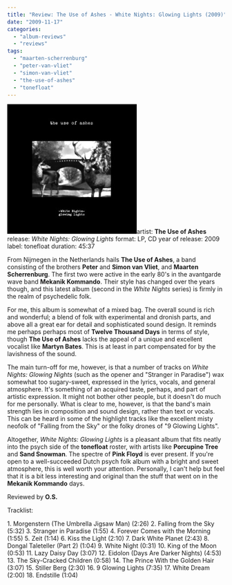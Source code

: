 ```yaml
---
title: "Review: The Use of Ashes - White Nights: Glowing Lights (2009)"
date: "2009-11-17"
categories: 
  - "album-reviews"
  - "reviews"
tags: 
  - "maarten-scherrenburg"
  - "peter-van-vliet"
  - "simon-van-vliet"
  - "the-use-of-ashes"
  - "tonefloat"
---
```


[![tuoa_wngl](images/tuoa_wngl-300x300.jpg "tuoa_wngl")](http://www.eveningoflight.nl/wordpress/wp-content/uploads/2009/11/tuoa_wngl.jpg)artist: **The Use of Ashes** release: _White Nights: Glowing Lights_ format: LP, CD year of release: 2009 label: tonefloat duration: 45:37

From Nijmegen in the Netherlands hails **The Use of Ashes**, a band consisting of the brothers **Peter** and **Simon van Vliet**, and **Maarten Scherrenburg**. The first two were active in the early 80's in the avantgarde wave band **Mekanik Kommando**. Their style has changed over the years though, and this latest album (second in the _White Nights_ series) is firmly in the realm of psychedelic folk.

For me, this album is somewhat of a mixed bag. The overall sound is rich and wonderful; a blend of folk with experimental and dronish parts, and above all a great ear for detail and sophisticated sound design. It reminds me perhaps perhaps most of **Twelve Thousand Days** in terms of style, though **The Use of Ashes** lacks the appeal of a unique and excellent vocalist like **Martyn Bates**. This is at least in part compensated for by the lavishness of the sound.

The main turn-off for me, however, is that a number of tracks on _White Nights: Glowing Nights_ (such as the opener and "Stranger in Paradise") wax somewhat too sugary-sweet, expressed in the lyrics, vocals, and general atmosphere. It's something of an acquired taste, perhaps, and part of artistic expression. It might not bother other people, but it doesn't do much for me personally. What is clear to me, however, is that the band's main strength lies in composition and sound design, rather than text or vocals. This can be heard in some of the highlight tracks like the excellent misty neofolk of "Falling from the Sky" or the folky drones of "9 Glowing Lights".

Altogether, _White Nights: Glowing Lights_ is a pleasant album that fits neatly into the psych side of the **tonefloat** roster, with artists like **Porcupine Tree** and **Sand Snowman**. The spectre of **Pink Floyd** is ever present. If you're open to a well-succeeded Dutch psych folk album with a bright and sweet atmosphere, this is well worth your attention. Personally, I can't help but feel that it is a bit less interesting and original than the stuff that went on in the **Mekanik Kommando** days.

Reviewed by **O.S.**

Tracklist:

1\. Morgenstern (The Umbrella Jigsaw Man) (2:26) 2. Falling from the Sky (5:32) 3. Stranger in Paradise (1:55) 4. Forever Comes with the Morning (1:55) 5. Zeit (1:14) 6. Kiss the Light (2:10) 7. Dark White Planet (2:43) 8. Dongal Taleteller (Part 2) (1:04) 9. White Night (0:31) 10. King of the Moon (0:53) 11. Lazy Daisy Day (3:07) 12. Eidolon (Days Are Darker Nights) (4:53) 13. The Sky-Cracked Children (0:58) 14. The Prince With the Golden Hair (3:07) 15. Stiller Berg (2:30) 16. 9 Glowing Lights (7:35) 17. White Dream (2:00) 18. Endstille (1:04)
